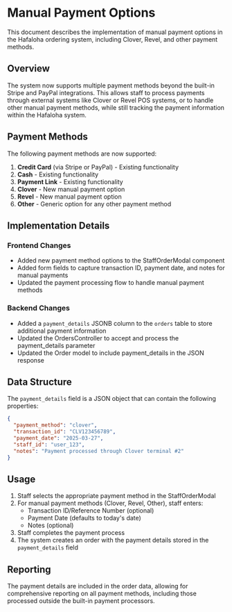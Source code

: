 # Manual Payment Options

This document describes the implementation of manual payment options in the Hafaloha ordering system, including Clover, Revel, and other payment methods.

## Overview

The system now supports multiple payment methods beyond the built-in Stripe and PayPal integrations. This allows staff to process payments through external systems like Clover or Revel POS systems, or to handle other manual payment methods, while still tracking the payment information within the Hafaloha system.

## Payment Methods

The following payment methods are now supported:

1. **Credit Card** (via Stripe or PayPal) - Existing functionality
2. **Cash** - Existing functionality
3. **Payment Link** - Existing functionality
4. **Clover** - New manual payment option
5. **Revel** - New manual payment option
6. **Other** - Generic option for any other payment method

## Implementation Details

### Frontend Changes

- Added new payment method options to the StaffOrderModal component
- Added form fields to capture transaction ID, payment date, and notes for manual payments
- Updated the payment processing flow to handle manual payment methods

### Backend Changes

- Added a `payment_details` JSONB column to the `orders` table to store additional payment information
- Updated the OrdersController to accept and process the payment_details parameter
- Updated the Order model to include payment_details in the JSON response

## Data Structure

The `payment_details` field is a JSON object that can contain the following properties:

```json
{
  "payment_method": "clover",
  "transaction_id": "CLV123456789",
  "payment_date": "2025-03-27",
  "staff_id": "user_123",
  "notes": "Payment processed through Clover terminal #2"
}
```

## Usage

1. Staff selects the appropriate payment method in the StaffOrderModal
2. For manual payment methods (Clover, Revel, Other), staff enters:
   - Transaction ID/Reference Number (optional)
   - Payment Date (defaults to today's date)
   - Notes (optional)
3. Staff completes the payment process
4. The system creates an order with the payment details stored in the `payment_details` field

## Reporting

The payment details are included in the order data, allowing for comprehensive reporting on all payment methods, including those processed outside the built-in payment processors.